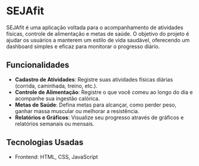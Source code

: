 # SEJAfit

SEJAfit é uma aplicação voltada para o acompanhamento de atividades físicas, controle de alimentação e metas de saúde. O objetivo do projeto é ajudar os usuários a manterem um estilo de vida saudável, oferecendo um dashboard simples e eficaz para monitorar o progresso diário.

## Funcionalidades

- **Cadastro de Atividades**: Registre suas atividades físicas diárias (corrida, caminhada, treino, etc.).
- **Controle de Alimentação**: Registre o que você comeu ao longo do dia e acompanhe sua ingestão calórica.
- **Metas de Saúde**: Defina metas para alcançar, como perder peso, ganhar massa muscular ou melhorar a resistência.
- **Relatórios e Gráficos**: Visualize seu progresso através de gráficos e relatórios semanais ou mensais.

## Tecnologias Usadas

- Frontend: HTML, CSS, JavaScript

